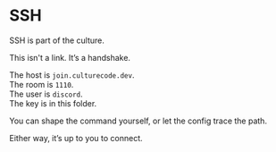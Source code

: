 # SSH

SSH is part of the culture.

This isn't a link. It’s a handshake.

The host is `join.culturecode.dev`.  
The room is `1110`.  
The user is `discord`.  
The key is in this folder.

You can shape the command yourself,
or let the config trace the path.

Either way, it’s up to you to connect.
